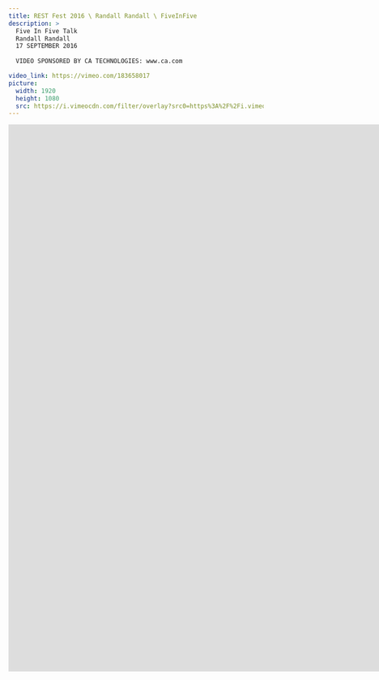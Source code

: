 ```yaml
---
title: REST Fest 2016 \ Randall Randall \ FiveInFive
description: >
  Five In Five Talk
  Randall Randall
  17 SEPTEMBER 2016
  
  VIDEO SPONSORED BY CA TECHNOLOGIES: www.ca.com

video_link: https://vimeo.com/183658017
picture:
  width: 1920
  height: 1080
  src: https://i.vimeocdn.com/filter/overlay?src0=https%3A%2F%2Fi.vimeocdn.com%2Fvideo%2F592934155_1920x1080.jpg&src1=http%3A%2F%2Ff.vimeocdn.com%2Fp%2Fimages%2Fcrawler_play.png
---
```

<iframe src="https://player.vimeo.com/video/183658017?title=0&byline=0&portrait=0&badge=0&autopause=0&player_id=0" width="1920" height="1080" frameborder="0" title="REST Fest 2016 \ Randall Randall \ FiveInFive" webkitallowfullscreen mozallowfullscreen allowfullscreen></iframe>
